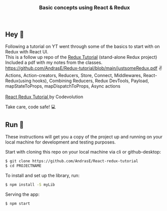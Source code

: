 <h3 align="center">
  Basic concepts using React & Redux
</h3>

<br>

## Hey 👋
Following a tutorial on YT went through some of the basics to start with on Redux with React UI. <br>
This is a follow up repo of the
<a href="https://github.com/AndrasE/Redux-tutorial" target="_blank" rel="noopener noreferrer">Redux Tutorial</a>
 (stand-alone Redux project)
<br>
Included a pdf with my notes from the classes. <a href="https://github.com/AndrasE/Redux-tutorial" target="_blank" rel="noopener noreferrer">https://github.com/AndrasE/Redux-tutorial/blob/main/justsomeRedux.pdf</a> ✌️
<br>
Actions, Action-creators, Reducers, Store, Connect, Middlewares, React-Redux(using hooks), Combining Reducers, Redux DevTools, Payload, mapStateToProps, mapDispatchToProps, Async actions <br><br>
<a href="https://www.youtube.com/playlist?list=PLC3y8-rFHvwheJHvseC3I0HuYI2f46oAK" target="_blank" rel="noopener noreferrer">
React Redux Tutorial 
</a>
by Codevolution 

Take care, code safe! 💻
<br>

## Run 🚀
These instructions will get you a copy of the project up and running on your local machine for development and testing purposes. 

Start with cloning this repo on your local machine via cli or github-desktop:

```sh
$ git clone https://github.com/AndrasE/React-redux-tutorial
$ cd PROJECTNAME
```
To install and set up the library, run:
```sh
$ npm install -S myLib
```
Serving the app:
```sh
$ npm start
```

